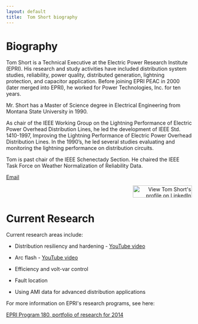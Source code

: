 ```yaml
---
layout: default
title:  Tom Short biography
---
```


# Biography

Tom Short is a Technical Executive at the Electric Power Research
Institute (EPRI). His research and study activities have included
distribution system studies, reliability, power quality, distributed
generation, lightning protection, and capacitor application. Before
joining EPRI PEAC in 2000 (later merged into EPRI), he worked for
Power Technologies, Inc. for ten years.

Mr. Short has a Master of Science degree in Electrical Engineering
from Montana State University in 1990.

As chair of the IEEE Working Group on the Lightning Performance of
Electric Power Overhead Distribution Lines, he led the development of
IEEE Std. 1410-1997, Improving the Lightning Performance of Electric
Power Overhead Distribution Lines. In the 1990’s, he led several
studies evaluating and monitoring the lightning performance on
distribution circuits.

Tom is past chair of the IEEE Schenectady Section. He chaired the IEEE
Task Force on Weather Normalization of Reliability Data.

[Email](mailto:tshort@epri.com)   

<div align="right"><a href="http://www.linkedin.com/in/tshort00">
    <img src="http://www.linkedin.com/img/webpromo/btn_myprofile_160x33.png" width="160" height="33" border="0" alt="View Tom Short's profile on LinkedIn">
</a></div>
   
   
# Current Research

Current research areas include:

- Distribution resiliency and hardening - [YouTube video](http://youtu.be/Iq56tlz_guI)

- Arc flash - [YouTube video](http://youtu.be/fZP47mlELSc)

- Efficiency and volt-var control

- Fault location

- Using AMI data for advanced distribution applications

For more information on EPRI's research programs, see here:

[EPRI Program 180, portfolio of research for 2014](http://portfolio.epri.com/ProgramTab.aspx?sId=pdu&rId=265&pId=7644)
